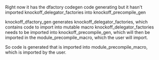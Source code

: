 Right now it has the dfactory codegen code generating but it hasn't imported knockoff_delegator_factories into knockoff_precompile_gen

knockoff_dfactory_gen generates knockoff_delegator_factories, which contains code to import into mutable macro
knockoff_delegator_factories needs to be imported into knockoff_precompile_gen, which will then be imported in the module_precompile_macro, which the user will import. 

So code is generated that is imported into module_precompile_macro, which is imported by the user.
